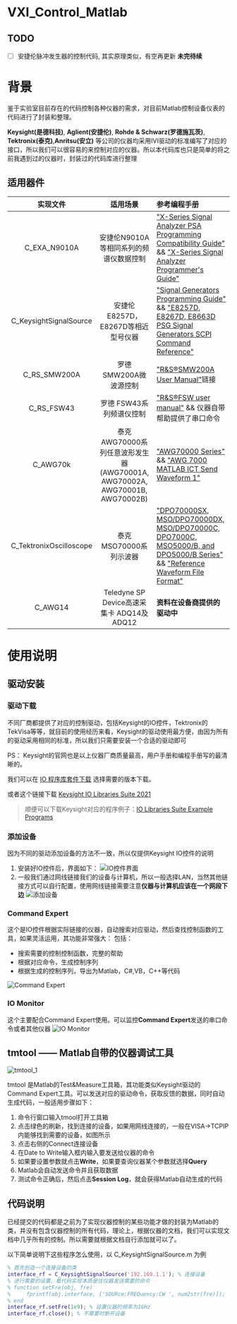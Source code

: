 # VXI_Control_Matlab

## TODO
- [ ] 安捷伦脉冲发生器的控制代码, 其实原理类似，有空再更新
**未完待续**

# 背景
鉴于实验室目前存在的代码控制各种仪器的需求，对目前Matlab控制设备仪表的代码进行了封装和整理。

**Keysight(是德科技)**, **Aglient(安捷伦)**, **Rohde & Schwarz(罗德施瓦茨)**, **Tektronix(泰克)**,**Anritsu(安立)** 等公司的仪器均采用IVI驱动的标准编写了对应的接口，所以我们可以很容易的来控制对应的仪器。所以本代码库也只是简单的将之前我遇到过的仪器时，封装过的代码库进行整理

## 适用器件
 
| 实现文件 |   适用场景       | 参考编程手册|
|:--------:|:----------------:|:------------|
|C_EXA_N9010A|安捷伦N9010A等相同系列的频谱仪数据控制|["X-Series Signal Analyzer PSA Programming Compatibility Guide"](https://www.keysight.com/cn/zh/assets/9018-03761/programming-guides/9018-03761.pdf) && ["X-Series Signal Analyzer Programmer's Guide"](https://www.keysight.com/cn/zh/assets/9018-02192/programming-guides/9018-02192.pdf)|
|C_KeysightSignalSource|安捷伦E8257D，E8267D等相近型号仪器|["Signal Generators Programming Guide"](https://www.keysight.com/cn/zh/assets/9018-04964/programming-guides/9018-04964.pdf) && ["E8257D, E8267D, E8663D PSG Signal Generators SCPI Command Reference"](https://www.keysight.com/cn/zh/assets/9018-04965/programming-guides/9018-04965.pdf)|
|C_RS_SMW200A|罗德 SMW200A微波源控制|["R&S®SMW200A User Manual"](https://www.rohde-schwarz.com/nl/manual/r-s-smw200a-vector-signal-generator-user-manual-manuals-gb1_78701-61762.html)链接|
|C_RS_FSW43|罗德 FSW43系列频谱仪控制|["R&S®FSW user manual"](https://www.rohde-schwarz.com/hk/manual/r-s-fsw-user-manual-manuals-gb1_78701-29088.html) && 仪器自带帮助提供了串口命令|
|C_AWG70k|泰克AWG70000系列任意波形发生器(AWG70001A, AWG70002A, AWG70001B, AWG70002B)|["AWG70000 Series"](https://www.tek.com/signal-generator/awg70000-arbitrary-waveform-generator-manual/awg70000-series) && ["AWG 7000 MATLAB ICT Send Waveform 1"](https://forum.tek.com/viewtopic.php?t=133612&__cf_chl_jschl_tk__=pmd_2fde0f4f9ba6d18c1e6f8e35c9e0cfa58466f896-1627393668-0-gqNtZGzNAiKjcnBszQx6)|
|C_TektronixOscilloscope|泰克MSO70000系列示波器|["DPO70000SX, MSO/DPO70000DX, MSO/DPO70000C, DPO7000C, MSO5000/B, and DPO5000/B Series"](https://www.tek.com/oscilloscope/dpo70000-mso70000-manual/dpo70000sx-mso-dpo70000dx-mso-dpo70000c-dpo7000c-mso5000-b-1) && ["Reference Waveform File Format"](https://www.tek.com/manual/oscilloscope/reference-waveform-file-format-dpo7000-digital-phosphor-oscilloscope)|
|C_AWG14|Teledyne SP Device高速采集卡 ADQ14及ADQ12|**资料在设备商提供的驱动中**|

# 使用说明 

## 驱动安装

### 驱动下载

不同厂商都提供了对应的控制驱动，包括Keysight的IO控件，Tektronix的TekVisa等等，就目前的使用经历来看，Keysight的驱动使用最方便，由因为所有的驱动采用相同的标准，所以我们只需要安装一个合适的驱动即可

PS： Keysight的官网也是以上仪器厂商质量最高，用户手册和编程手册写的最清晰的。

我们可以在 [IO 程序库套件下载](https://www.keysight.com/cn/zh_cn/lib/software-detail/computer-software/io-libraries-suite-downloads-2175637.html)
选择需要的版本下载。

或者这个链接下载 [Keysight IO Libraries Suite 2021](https://download.keysight.com/AS/IOLibraries/windows/IOLibSuite_18_2_26526.exe?dl=1&authparam=1626859448_73f7f6aa5a51414261c157718ac2cb9f)
> 顺便可以下载Keysight对应的程序例子：[IO Libraries Suite Example Programs](https://www.keysight.com/us/en/assets/9018-21729/programming-examples/IO_Example_Programs_October_19_2016.zip)
### 添加设备
因为不同的驱动添加设备的方法不一致，所以仅提供Keysight IO控件的说明
1. 安装好IO控件后，界面如下：
![IO控件界面](./images/Keysight_1.png)
2. 一般我们通过网线链接我们的设备与计算机，所以一般选择LAN，当然其他链接方式可以自行配置，使用网线链接需要注意**仪器与计算机应该在一个网段下边**
![添加设备](images/Keysight_2.png)

### Command Expert
这个是IO控件根据实际链接的仪器，自动搜索对应驱动，然后查找控制函数的工具，如果灵活运用，其功能非常强大：
包括：
- 搜索需要的控制控制函数，完整的帮助
- 根据对应命令，生成控制序列
- 根据生成的控制序列，导出为Matlab，C#,VB，C++等代码

![Command Expert](images/Keysight_4.png)
### IO Monitor
这个主要配合Command Expert使用。可以监控**Command Expert**发送的串口命令或者其他仪器
![IO Monitor](images/Keysight_4.png) 
## tmtool —— Matlab自带的仪器调试工具
![tmtool_1](./images/Matlab_1.jpg)

tmtool 是Matlab的Test&Measure工具箱，其功能类似Keysight驱动的Command Expert工具。可以发送对应的驱动命令，获取反馈的数据，同时自动生成代码，一般适用步骤如下：
1. 命令行窗口输入tmool打开工具箱
2. 点击绿色的刷新，找到连接的设备，如果用网线连接的，一般在VISA->TCPIP内能够找到需要的设备，如图所示
3. 点击右侧的Connect连接设备
4. 在Date to Write输入框内输入要发送给仪器的命令
5. 如果要设置参数就点击**Write**，如果要查询仪器某个参数就选择**Query**
6. Matlab会自动发送命令并且获取数据
7. 测试命令正确后，然后点击**Session Log**，就会获得Matlab自动生成的代码

## 代码说明
已经提交的代码都是之前为了实现仪器控制的某些功能才做的封装为Matlab的类，并没有包含仪器控制的所有代码，理论上，根据仪器的文档，我们可以实现文档中几乎所有的控制。所以需要就根据文档自行添加就可以了。

以下简单说明下这些程序怎么使用，以 C_KeysightSignalSource.m 为例
```Matlab
% 首先创造一个连接设备的类
interface_rf = C_KeysightSignalSource('192.169.1.1'); % 连接设备
% 进行需要的设置，看代码实现本质是往仪器发送需要的命令
% function setFre(obj, fre)
%     fprintf(obj.interface, ['SOURce:FREQuency:CW ', num2str(fre)]);
% end
interface_rf.setFre(1e9); % 设置仪器的频率为1GHz
interface_rf.close(); % 不需要时断开设备
```
